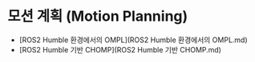 # 모션 계획 (Motion Planning)
- [ROS2 Humble 환경에서의 OMPL](ROS2 Humble 환경에서의 OMPL.md)
- [ROS2 Humble 기반 CHOMP](ROS2 Humble 기반 CHOMP.md)
